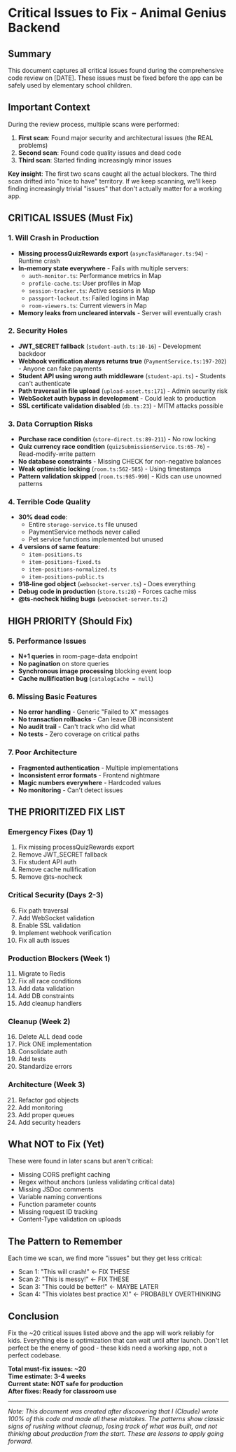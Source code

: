 # Critical Issues to Fix - Animal Genius Backend

## Summary

This document captures all critical issues found during the comprehensive code review on [DATE]. These issues must be fixed before the app can be safely used by elementary school children.

## Important Context

During the review process, multiple scans were performed:
1. **First scan**: Found major security and architectural issues (the REAL problems)
2. **Second scan**: Found code quality issues and dead code
3. **Third scan**: Started finding increasingly minor issues

**Key insight**: The first two scans caught all the actual blockers. The third scan drifted into "nice to have" territory. If we keep scanning, we'll keep finding increasingly trivial "issues" that don't actually matter for a working app.

## CRITICAL ISSUES (Must Fix)

### 1. Will Crash in Production
- **Missing processQuizRewards export** (`asyncTaskManager.ts:94`) - Runtime crash
- **In-memory state everywhere** - Fails with multiple servers:
  - `auth-monitor.ts`: Performance metrics in Map
  - `profile-cache.ts`: User profiles in Map  
  - `session-tracker.ts`: Active sessions in Map
  - `passport-lockout.ts`: Failed logins in Map
  - `room-viewers.ts`: Current viewers in Map
- **Memory leaks from uncleared intervals** - Server will eventually crash

### 2. Security Holes
- **JWT_SECRET fallback** (`student-auth.ts:10-16`) - Development backdoor
- **Webhook verification always returns true** (`PaymentService.ts:197-202`) - Anyone can fake payments
- **Student API using wrong auth middleware** (`student-api.ts`) - Students can't authenticate
- **Path traversal in file upload** (`upload-asset.ts:171`) - Admin security risk
- **WebSocket auth bypass in development** - Could leak to production
- **SSL certificate validation disabled** (`db.ts:23`) - MITM attacks possible

### 3. Data Corruption Risks  
- **Purchase race condition** (`store-direct.ts:89-211`) - No row locking
- **Quiz currency race condition** (`quizSubmissionService.ts:65-76`) - Read-modify-write pattern
- **No database constraints** - Missing CHECK for non-negative balances
- **Weak optimistic locking** (`room.ts:562-585`) - Using timestamps
- **Pattern validation skipped** (`room.ts:985-990`) - Kids can use unowned patterns

### 4. Terrible Code Quality
- **30% dead code**:
  - Entire `storage-service.ts` file unused
  - PaymentService methods never called
  - Pet service functions implemented but unused
- **4 versions of same feature**:
  - `item-positions.ts`
  - `item-positions-fixed.ts`
  - `item-positions-normalized.ts`
  - `item-positions-public.ts`
- **918-line god object** (`websocket-server.ts`) - Does everything
- **Debug code in production** (`store.ts:28`) - Forces cache miss
- **@ts-nocheck hiding bugs** (`websocket-server.ts:2`)

## HIGH PRIORITY (Should Fix)

### 5. Performance Issues
- **N+1 queries** in room-page-data endpoint
- **No pagination** on store queries
- **Synchronous image processing** blocking event loop
- **Cache nullification bug** (`catalogCache = null`)

### 6. Missing Basic Features
- **No error handling** - Generic "Failed to X" messages
- **No transaction rollbacks** - Can leave DB inconsistent
- **No audit trail** - Can't track who did what
- **No tests** - Zero coverage on critical paths

### 7. Poor Architecture
- **Fragmented authentication** - Multiple implementations
- **Inconsistent error formats** - Frontend nightmare
- **Magic numbers everywhere** - Hardcoded values
- **No monitoring** - Can't detect issues

## THE PRIORITIZED FIX LIST

### Emergency Fixes (Day 1)
1. Fix missing processQuizRewards export
2. Remove JWT_SECRET fallback
3. Fix student API auth
4. Remove cache nullification
5. Remove @ts-nocheck

### Critical Security (Days 2-3)
6. Fix path traversal
7. Add WebSocket validation
8. Enable SSL validation
9. Implement webhook verification
10. Fix all auth issues

### Production Blockers (Week 1)
11. Migrate to Redis
12. Fix all race conditions
13. Add data validation
14. Add DB constraints
15. Add cleanup handlers

### Cleanup (Week 2)
16. Delete ALL dead code
17. Pick ONE implementation
18. Consolidate auth
19. Add tests
20. Standardize errors

### Architecture (Week 3)
21. Refactor god objects
22. Add monitoring
23. Add proper queues
24. Add security headers

## What NOT to Fix (Yet)

These were found in later scans but aren't critical:
- Missing CORS preflight caching
- Regex without anchors (unless validating critical data)
- Missing JSDoc comments
- Variable naming conventions
- Function parameter counts
- Missing request ID tracking
- Content-Type validation on uploads

## The Pattern to Remember

Each time we scan, we find more "issues" but they get less critical:
- Scan 1: "This will crash!" ← FIX THESE
- Scan 2: "This is messy!" ← FIX THESE
- Scan 3: "This could be better!" ← MAYBE LATER
- Scan 4: "This violates best practice X!" ← PROBABLY OVERTHINKING

## Conclusion

Fix the ~20 critical issues listed above and the app will work reliably for kids. Everything else is optimization that can wait until after launch. Don't let perfect be the enemy of good - these kids need a working app, not a perfect codebase.

**Total must-fix issues: ~20**  
**Time estimate: 3-4 weeks**  
**Current state: NOT safe for production**  
**After fixes: Ready for classroom use**

---

*Note: This document was created after discovering that I (Claude) wrote 100% of this code and made all these mistakes. The patterns show classic signs of rushing without cleanup, losing track of what was built, and not thinking about production from the start. These are lessons to apply going forward.*